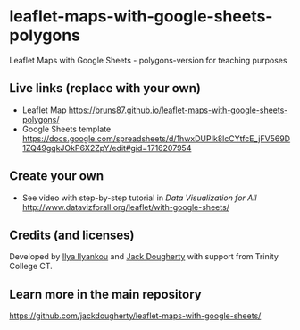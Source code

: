# leaflet-maps-with-google-sheets-polygons
Leaflet Maps with Google Sheets - polygons-version for teaching purposes

## Live links (replace with your own)
- Leaflet Map https://bruns87.github.io/leaflet-maps-with-google-sheets-polygons/
- Google Sheets template https://docs.google.com/spreadsheets/d/1hwxDUPIk8lcCYtfcE_jFV569D1ZQ49gqkJOkP6X2ZpY/edit#gid=1716207954

## Create your own
- See video with step-by-step tutorial in *Data Visualization for All* http://www.datavizforall.org/leaflet/with-google-sheets/

## Credits (and licenses)
Developed by [Ilya Ilyankou](https://github.com/ilyankou) and [Jack Dougherty](https://github.com/jackdougherty) with support from Trinity College CT.

## Learn more in the main repository
https://github.com/jackdougherty/leaflet-maps-with-google-sheets/
